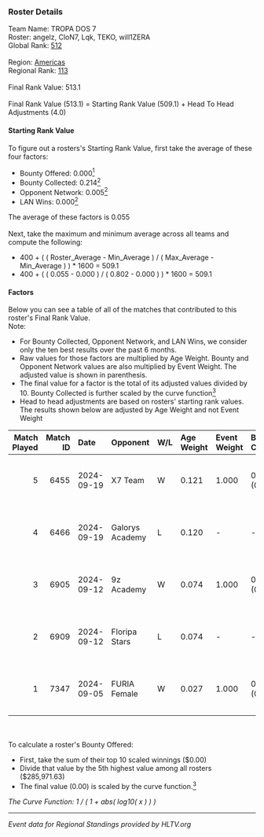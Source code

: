 ### Roster Details<br />
Team Name: TROPA DOS 7<br />
Roster: angelz, CloN7, Lqk, TEKO, will1ZERA<br />
Global Rank: [512](../../standings_global_2025_02_28.md)<br />
<br />
Region: [Americas]( ../../standings_americas_2025_02_28.md)<br />
Regional Rank: [113]( ../../standings_americas_2025_02_28.md)<br />
<br />
Final Rank Value:  513.1<br />
<br />
Final Rank Value (513.1) = Starting Rank Value (509.1) + Head To Head Adjustments (4.0)<br />

#### Starting Rank Value<br />
To figure out a rosters's Starting Rank Value, first take the average of these four factors:<br />
- Bounty Offered: 0.000[<sup>1</sup>](#table2)
- Bounty Collected: 0.214[<sup>2</sup>](#table1)
- Opponent Network: 0.005[<sup>2</sup>](#table1)
- LAN Wins: 0.000[<sup>2</sup>](#table1)

The average of these factors is 0.055<br />
<br />
Next, take the maximum and minimum average across all teams and compute the following:<br />
- 400 + ( ( Roster_Average - Min_Average ) / ( Max_Average - Min_Average ) ) * 1600 = 509.1
- 400 + ( ( 0.055 - 0.000 ) / ( 0.802 - 0.000 ) ) * 1600 = 509.1


#### Factors<br />
Below you can see a table of all of the matches that contributed to this roster's Final Rank Value.<br />
Note:<br />

- For Bounty Collected, Opponent Network, and LAN Wins, we consider only the ten best results over the past 6 months.
- Raw values for those factors are multiplied by Age Weight. Bounty and Opponent Network values are also multiplied by Event Weight. The adjusted value is shown in parenthesis.
- The final value for a factor is the total of its adjusted values divided by 10. Bounty Collected is further scaled by the curve function[<sup>3</sup>](#curveFunction)
- Head to head adjustments are based on rosters' starting rank values. The results shown below are adjusted by Age Weight and not Event Weight
<span id="table1"></span><br />


| Match Played | Match ID | Date       | Opponent        | W/L | Age Weight | Event Weight | Bounty Collected | Opponent Network | LAN Wins  | H2H Adj. | Roster                              |
| -: | -: | :- | :- | :- | :- | :- | :- | :- | :- | -: | :- |
|            5 |     6455 | 2024-09-19 | X7 Team         | W   | 0.121      | 1.000        | 0.000 (0.000)    | 0.060 (0.007)    | 0 (0.000) |     2.69 | angelz, CloN7, Lqk, TEKO, will1ZERA |
|            4 |     6466 | 2024-09-19 | Galorys Academy | L   | 0.120      | -            | -                | -                | -         |    -0.93 | angelz, CloN7, Lqk, TEKO, will1ZERA |
|            3 |     6905 | 2024-09-12 | 9z Academy      | W   | 0.074      | 1.000        | 0.001 (0.000)    | 0.418 (0.031)    | 0 (0.000) |     1.89 | angelz, CloN7, Lqk, TEKO, will1ZERA |
|            2 |     6909 | 2024-09-12 | Floripa Stars   | L   | 0.074      | -            | -                | -                | -         |    -0.50 | angelz, CloN7, Lqk, TEKO, will1ZERA |
|            1 |     7347 | 2024-09-05 | FURIA Female    | W   | 0.027      | 1.000        | 0.076 (0.002)    | 0.292 (0.008)    | 0 (0.000) |     0.82 | angelz, CloN7, Lqk, TEKO, will1ZERA |

<br />
<span id="table2"></span><br />
To calculate a roster's Bounty Offered:<br />

- First, take the sum of their top 10 scaled winnings ($0.00)
- Divide that value by the 5th highest value among all rosters ($285,971.63)
- The final value (0.00) is scaled by the curve function.[<sup>3</sup>](#curveFunction)

<span id="curveFunction"></span>_The Curve Function: 1 / ( 1 + abs( log10( x ) ) )_<br />

---
_Event data for Regional Standings provided by HLTV.org_<br />

